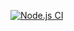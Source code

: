 [![Node.js CI](https://github.com/NonkululekoNooi/Registration-number-Web-Application-/actions/workflows/node.js.yml/badge.svg)](https://github.com/NonkululekoNooi/Registration-number-Web-Application-/actions/workflows/node.js.yml)